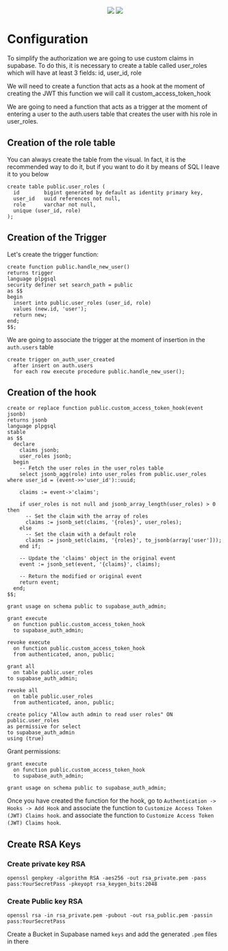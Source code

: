 <p align="center">
<img src="https://user-images.githubusercontent.com/8291514/213727234-cda046d6-28c6-491a-b284-b86c5cede25d.png#gh-light-mode-only">
<img src="https://user-images.githubusercontent.com/8291514/213727225-56186826-bee8-43b5-9b15-86e839d89393.png#gh-dark-mode-only">
</p>

# Configuration

To simplify the authorization we are going to use custom claims in supabase.
To do this, it is necessary to create a table called user_roles
which will have at least 3 fields:
id, user_id, role

We will need to create a function that acts as a hook at the moment of creating the JWT
this function we will call it custom_access_token_hook

We are going to need a function that acts as a trigger at the moment of entering a user to the auth.users table that creates the user with his role in user_roles.

## Creation of the role table

You can always create the table from the visual. In fact, it is the recommended way to do it,
but if you want to do it by means of SQL I leave it to you below
```
create table public.user_roles (
  id        bigint generated by default as identity primary key,
  user_id   uuid references not null,
  role      varchar not null,
  unique (user_id, role)
);
```

## Creation of the Trigger

Let's create the trigger function:
```
create function public.handle_new_user()
returns trigger
language plpgsql
security definer set search_path = public
as $$
begin
  insert into public.user_roles (user_id, role)
  values (new.id, 'user');
  return new;
end;
$$;
```

We are going to associate the trigger at the moment of insertion in the `auth.users` table
```
create trigger on_auth_user_created
  after insert on auth.users
  for each row execute procedure public.handle_new_user();
```

## Creation of the hook

```
create or replace function public.custom_access_token_hook(event jsonb)
returns jsonb
language plpgsql
stable
as $$
  declare
    claims jsonb;
    user_roles jsonb;
  begin
    -- Fetch the user roles in the user_roles table
    select jsonb_agg(role) into user_roles from public.user_roles where user_id = (event->>'user_id')::uuid;

    claims := event->'claims';

    if user_roles is not null and jsonb_array_length(user_roles) > 0 then
      -- Set the claim with the array of roles
      claims := jsonb_set(claims, '{roles}', user_roles);
    else
      -- Set the claim with a default role
      claims := jsonb_set(claims, '{roles}', to_jsonb(array['user']));
    end if;

    -- Update the 'claims' object in the original event
    event := jsonb_set(event, '{claims}', claims);

    -- Return the modified or original event
    return event;
  end;
$$;

grant usage on schema public to supabase_auth_admin;

grant execute
  on function public.custom_access_token_hook
  to supabase_auth_admin;

revoke execute
  on function public.custom_access_token_hook
  from authenticated, anon, public;

grant all
  on table public.user_roles
to supabase_auth_admin;

revoke all
  on table public.user_roles
  from authenticated, anon, public;

create policy "Allow auth admin to read user roles" ON public.user_roles
as permissive for select
to supabase_auth_admin
using (true)
```

Grant permissions:
```
grant execute
  on function public.custom_access_token_hook
  to supabase_auth_admin;

grant usage on schema public to supabase_auth_admin;
```

Once you have created the function for the hook, go to `Authentication -> Hooks -> Add Hook` and associate the function to `Customize Access Token (JWT) Claims hook`.
and associate the function to `Customize Access Token (JWT) Claims hook`.

## Create RSA Keys

### Create private key RSA
```
openssl genpkey -algorithm RSA -aes256 -out rsa_private.pem -pass pass:YourSecretPass -pkeyopt rsa_keygen_bits:2048
```

### Create Public key RSA
```
openssl rsa -in rsa_private.pem -pubout -out rsa_public.pem -passin pass:YourSecretPass
```

Create a Bucket in Supabase named `keys` and add the generated `.pem` files in there